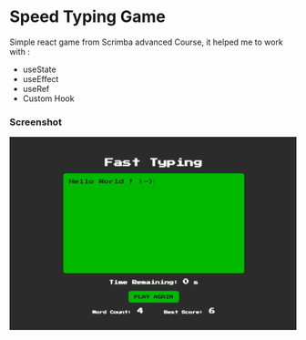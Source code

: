 # Speed Typing Game

Simple react game from Scrimba advanced Course,
it helped me to work with :

- useState
- useEffect
- useRef
- Custom Hook

### Screenshot

![](./public/screenshot.png)
